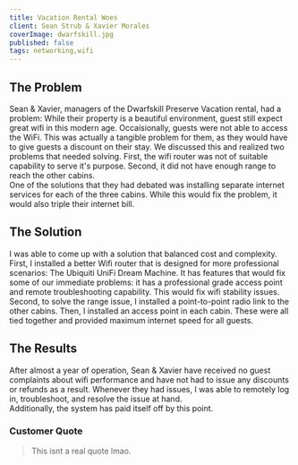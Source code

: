 ```yaml
---
title: Vacation Rental Woes
client: Sean Strub & Xavier Morales
coverImage: dwarfskill.jpg
published: false
tags: networking,wifi
---
```

## The Problem
Sean & Xavier, managers of the Dwarfskill Preserve Vacation rental, had a problem: While their property is a beautiful environment, guest still expect great wifi in this modern age. Occaisionally, guests were not able to access the WiFi. This was actually a tangible problem for them, as they would have to give guests a discount on their stay. We discussed this and realized two problems that needed solving. First, the wifi router was not of suitable capability to serve it's purpose. Second, it did not have enough range to reach the other cabins.  
One of the solutions that they had debated was installing separate internet services for each of the three cabins. While this would fix the problem, it would also triple their internet bill. 
## The Solution
I was able to come up with a solution that balanced cost and complexity.  
First, I installed a better Wifi router that is designed for more professional scenarios: The Ubiquiti UniFi Dream Machine. It has features that would fix some of our immediate problems: it has a professional grade access point and remote troubleshooting capability. This would fix wifi stability issues.  
Second, to solve the range issue, I installed a point-to-point radio link to the other cabins. Then, I installed an access point in each cabin. These were all tied together and provided maximum internet speed for all guests.
## The Results
After almost a year of operation, Sean & Xavier have received no guest complaints about wifi performance and have not had to issue any discounts or refunds as a result. Whenever they had issues, I was able to remotely log in, troubleshoot, and resolve the issue at hand.  
Additionally, the system has paid itself off by this point.
### Customer Quote
> This isnt a real quote lmao.